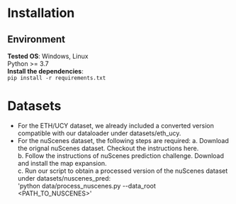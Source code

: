 # Installation
## Environment
**Tested OS**: Windows, Linux  
Python >= 3.7  
**Install the dependencies**:   
`pip install -r requirements.txt`

# Datasets
* For the ETH/UCY dataset, we already included a converted version compatible with our dataloader under datasets/eth_ucy.
* For the nuScenes dataset, the following steps are required:
  a. Download the orignal nuScenes dataset. Checkout the instructions here.  
  b. Follow the instructions of nuScenes prediction challenge. Download and install the map expansion.  
  c. Run our script to obtain a processed version of the nuScenes dataset under datasets/nuscenes_pred:  
    'python data/process_nuscenes.py --data_root <PATH_TO_NUSCENES>'
